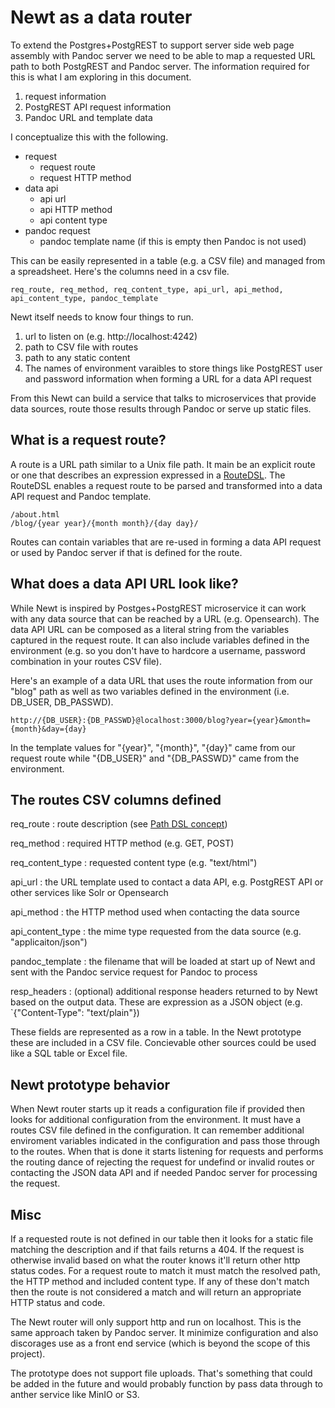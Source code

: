 
# Newt as a data router

To extend the Postgres+PostgREST to support server side web page assembly with Pandoc server we need to be able to map a requested URL path to both PostgREST and Pandoc server. The information required for this is what I am exploring in this document.

1. request information
2. PostgREST API request information
3. Pandoc URL and template data

I conceptualize this with the following.

- request
    - request route
    - request HTTP method
- data api
    - api url
    - api HTTP method
    - api content type
- pandoc request
    - pandoc template name (if this is empty then Pandoc is not used)

This can be easily represented in a table (e.g. a CSV file) and managed from
a spreadsheet. Here's the columns need in a csv file.

```csv
req_route, req_method, req_content_type, api_url, api_method, api_content_type, pandoc_template
```

Newt itself needs to know four things to run.

1. url to listen on (e.g. http://localhost:4242)
2. path to CSV file with routes
3. path to any static content
4. The names of environment varaibles to store things like PostgREST user and password information when forming a URL for a data API request

From this Newt can build a service that talks to microservices that provide data sources, route those results through Pandoc or serve up static files.

## What is a request route?

A route is a URL path similar to a Unix file path. It main be an explicit route or one that describes an expression expressed in a [RouteDSL](route_dsl.md "route domain specific language").  The RouteDSL enables a request route to be parsed and transformed into a data API request and Pandoc template.

~~~
/about.html
/blog/{year year}/{month month}/{day day}/
~~~

Routes can contain variables that are re-used in forming a data API request or used by Pandoc server if that is defined for the route.

## What does a data API URL look like?

While Newt is inspired by Postges+PostgREST microservice it can work with any data source that can be reached by a URL (e.g. Opensearch).  The data API URL can be composed as a literal string from the variables captured in the request route. It can also include variables defined in the environment (e.g. so you don't have to hardcore a username, password combination in your routes CSV file).

Here's an example of a data URL that uses the route information from our "blog" path as well as
two variables defined in the environment (i.e. DB_USER, DB_PASSWD).

~~~
http://{DB_USER}:{DB_PASSWD}@localhost:3000/blog?year={year}&month={month}&day={day}
~~~

In the template values for "{year}", "{month}", "{day}" came from our request route while
"{DB_USER}" and "{DB_PASSWD}" came from the environment.


## The routes CSV columns defined

req_route
: route description (see [Path DSL concept](pathdsl.md))

req_method
: required HTTP method (e.g. GET, POST)

req_content_type
: requested content type (e.g. "text/html")

api_url
: the URL template used to contact a data API, e.g. PostgREST API or other services like Solr or Opensearch

api_method
: the HTTP method used when contacting the data source

api_content_type
: the mime type requested from the data source (e.g. "applicaiton/json")

pandoc_template
: the filename that will be loaded at start up of Newt and sent with the Pandoc service request for Pandoc to process

resp_headers
: (optional) additional response headers returned to by Newt based on the output data. These are expression as a JSON object (e.g. `{"Content-Type": "text/plain"})

These fields are represented as a row in a table. In the Newt prototype these are included in a CSV file. Concievable other sources could be used like a SQL table or Excel file.

## Newt prototype behavior

When Newt router starts up it reads a configuration file if provided then looks for additional configuration from the environment. It must have a routes CSV file defined in the configuration. It can remember additional enviroment variables indicated in the configuration and pass those through to the routes. When that is done it starts listening for requests and performs the routing dance of rejecting the request for undefind or invalid routes or contacting the JSON data API and if needed Pandoc server for processing the request.

## Misc

If a requested route is not defined in our table then it looks for a static file matching the description and if that fails returns a 404. If the request is otherwise invalid based on what the router knows it'll return other http status codes. For a request route to match it must match the resolved path, the HTTP method and included content type. If any of these don't match then the route is not considered a match and will return an appropriate HTTP status and code.

The Newt router will only support http and run on localhost. This is the same approach taken by Pandoc server. It minimize configuration and also discorages use as a front end service (which is beyond the scope of this project).

The prototype does not support file uploads. That's something that could be added in the future and would probably function by pass data through to anther service like MinIO or S3.

